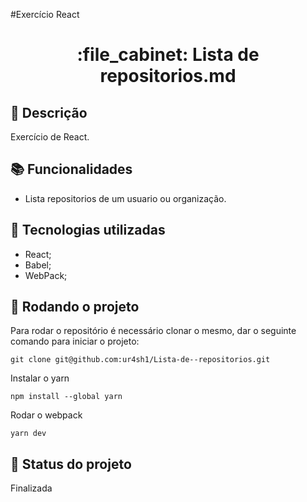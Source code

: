#Exercício React
<h1 align="center">:file_cabinet: Lista de repositorios.md</h1>

## :memo: Descrição
Exercício de React.

## :books: Funcionalidades
* Lista repositorios de um usuario ou organização.

## :wrench: Tecnologias utilizadas
* React;
* Babel;
* WebPack;

## :rocket: Rodando o projeto
Para rodar o repositório é necessário clonar o mesmo, dar o seguinte comando para iniciar o projeto:
```
git clone git@github.com:ur4sh1/Lista-de--repositorios.git
```
Instalar o yarn
```
npm install --global yarn
```
Rodar o webpack
```
yarn dev
```

## :dart: Status do projeto
Finalizada
